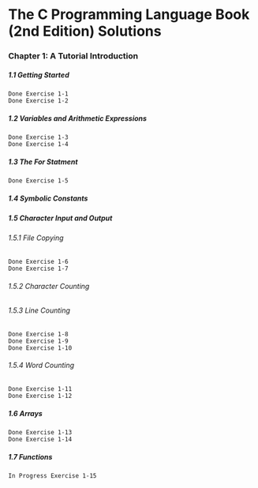# The C Programming Language Book (2nd Edition) Solutions

### Chapter 1: A Tutorial Introduction
##### 1.1 Getting Started
    Done Exercise 1-1
    Done Exercise 1-2
    
##### 1.2 Variables and Arithmetic Expressions
    Done Exercise 1-3
    Done Exercise 1-4
    
##### 1.3 The For Statment
    Done Exercise 1-5
    
##### 1.4 Symbolic Constants

##### 1.5 Character Input and Output
###### 1.5.1 File Copying
    Done Exercise 1-6
    Done Exercise 1-7
###### 1.5.2 Character Counting
###### 1.5.3 Line Counting
    Done Exercise 1-8
    Done Exercise 1-9
    Done Exercise 1-10
###### 1.5.4 Word Counting
    Done Exercise 1-11
    Done Exercise 1-12

##### 1.6 Arrays
    Done Exercise 1-13
    Done Exercise 1-14

##### 1.7 Functions
    In Progress Exercise 1-15

